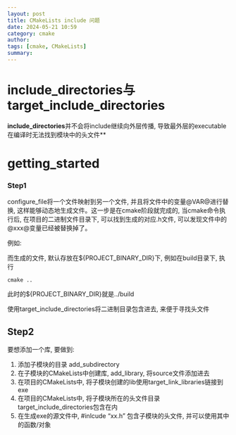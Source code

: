```yaml
---
layout: post
title: CMakeLists include 问题
date: 2024-05-21 10:59
category: cmake
author: 
tags: [cmake, CMakeLists]
summary: 
---
```


# include_directories与target_include_directories

**include_directories**并不会将include继续向外层传播, 导致最外层的executable在编译时无法找到模块中的头文件**

# getting_started

### Step1

configure_file将一个文件映射到另一个文件, 并且将文件中的变量@VAR@进行替换, 这样能够动态地生成文件。这一步是在cmake阶段就完成的, 当cmake命令执行后, 在项目的二进制文件目录下, 可以找到生成的对应.h文件, 可以发现文件中的@xxx@变量已经被替换掉了。

例如:

而生成的文件, 默认存放在\${PROJECT_BINARY_DIR}下, 例如在build目录下, 执行
    
    cmake ..

此时的${PROJECT_BINARY_DIR}就是../build

使用target_include_directories将二进制目录包含进去, 来便于寻找头文件

## Step2

要想添加一个库, 要做到:

1. 添加子模块的目录 add_subdirectory
2. 在子模块的CMakeLists中创建库, add_library, 将source文件添加进去
3. 在项目的CMakeLists中, 将子模块创建的lib使用target_link_libraries链接到exe
4. 在项目的CMakeLists中, 将子模块所在的头文件目录target_include_directories包含在内
5. 在生成exe的源文件中, #inlcude “xx.h” 包含子模块的头文件, 并可以使用其中的函数/对象

